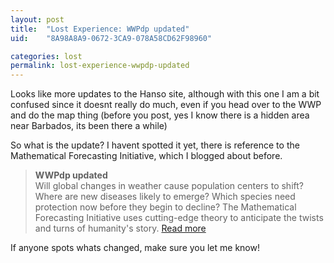 ```yaml
---
layout: post
title:  "Lost Experience: WWPdp updated"
uid:	"8A98A8A9-0672-3CA9-078A58CD62F98960"

categories: lost
permalink: lost-experience-wwpdp-updated
---
```

Looks like more updates to the Hanso site, although with this one I am a bit confused since it doesnt really do much, even if you head over to the WWP and do the map thing (before you post, yes I know there is a hidden area near Barbados, its been there a while) 

So what is the update? I havent spotted it yet, there is reference to the Mathematical Forecasting Initiative, which I blogged about before.


<blockquote>
<strong>WWPdp updated</strong>
<br/>
Will global changes in weather cause population centers to shift? Where are new diseases likely to emerge? Which species need protection now before they begin to decline? The Mathematical Forecasting Initiative uses cutting-edge theory to anticipate the twists and turns of humanity's story. <a href="http://www.thehansofoundation.org/#section=wellness">Read more</a>
</blockquote>

If anyone spots whats changed, make sure you let me know!